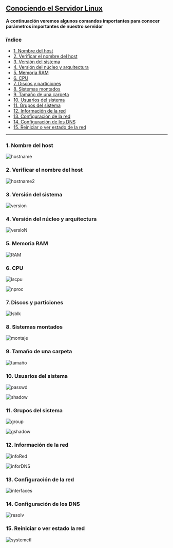 ## [Conociendo el Servidor Linux](README.md)

**A continuación veremos algunos comandos importantes para conocer parámetros importantes de nuestro servidor**

### ïndice

- [1. Nombre del host](#-nombre-del-host)
- [2. Verificar el nombre del host]()
- [3. Versión del sistema]()
- [4. Versión del núcleo y arquitectura]()
- [5. Memoria RAM]()
- [6. CPU]()
- [7. Discos y particiones]()
- [8. Sistemas montados]()
- [9. Tamaño de una carpeta]()
- [10. Usuarios del sistema]()
- [11. Grupos del sistema]()
- [12. Información de la red]()
- [13. Configuración de la red]()
- [14. Configuración de los DNS]()
- [15. Reiniciar o ver estado de la red]()

---

### 1. Nombre del host 

![hostname](/img/hostname.png)

### 2. Verificar el nombre del host

![hostname2](/img/catHostname.png)

### 3. Versión del sistema

![version](/img/version.png)

### 4. Versión del núcleo y arquitectura

![versioN](/img/versionNucleo.png)

### 5. Memoria RAM

![RAM](/img/memoria.png)

### 6. CPU

![lscpu](/img/lscpu.png)

![nproc](/img/nproc.png)

### 7. Discos y particiones

![lsblk](/img/discosParticiones.png)

### 8. Sistemas montados

![montaje](/img/sistemasMontados.png)

### 9. Tamaño de una carpeta

![tamaño](/img/tamanoCarpeta.png)

### 10. Usuarios del sistema

![passwd](/img/passwd.png)

![shadow](/img/shadow.png)

### 11. Grupos del sistema

![group](/img/group.png)

![gshadow](/img/gshadow.png)

### 12. Información de la red

![infoRed](/img/infoRed.png)

![inforDNS](/img/infoDNS.png)

### 13. Configuración de la red

![interfaces](/img/configRed.png)

### 14. Configuración de los DNS

![resolv](/img/confgDNS.png)

### 15. Reiniciar o ver estado la red

![systemctl](/img/systemctlStatus.png)
